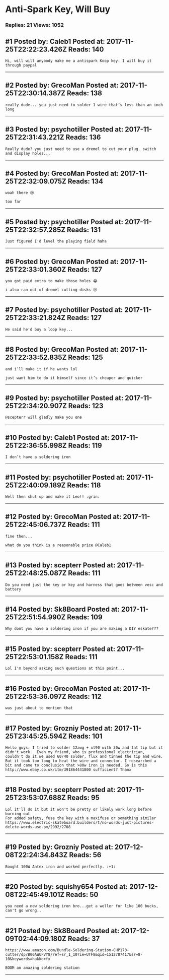 # Anti-Spark Key, Will Buy

### Replies: 21 Views: 1052

## \#1 Posted by: Caleb1 Posted at: 2017-11-25T22:22:23.426Z Reads: 140

```
Hi, will will anybody make me a antispark Koop key. I will buy it through paypal
```

---
## \#2 Posted by: GrecoMan Posted at: 2017-11-25T22:30:14.387Z Reads: 138

```
really dude... you just need to solder 1 wire that’s less than an inch long
```

---
## \#3 Posted by: psychotiller Posted at: 2017-11-25T22:31:43.221Z Reads: 136

```
Really dude? you just need to use a dremel to cut your plug. switch and display holes...
```

---
## \#4 Posted by: GrecoMan Posted at: 2017-11-25T22:32:09.075Z Reads: 134

```
woah there 😢

too far
```

---
## \#5 Posted by: psychotiller Posted at: 2017-11-25T22:32:57.285Z Reads: 131

```
Just figured I'd level the playing field haha
```

---
## \#6 Posted by: GrecoMan Posted at: 2017-11-25T22:33:01.360Z Reads: 127

```
you got paid extra to make those holes 😂

i also ran out of dremel cutting disks 😢
```

---
## \#7 Posted by: psychotiller Posted at: 2017-11-25T22:33:21.824Z Reads: 127

```
He said he'd buy a loop key...
```

---
## \#8 Posted by: GrecoMan Posted at: 2017-11-25T22:33:52.835Z Reads: 125

```
and i’ll make it if he wants lol

just want him to do it himself since it’s cheaper and quicker
```

---
## \#9 Posted by: psychotiller Posted at: 2017-11-25T22:34:20.907Z Reads: 123

```
@scepterr will gladly make you one
```

---
## \#10 Posted by: Caleb1 Posted at: 2017-11-25T22:36:55.998Z Reads: 119

```
I don’t have a soldering iron
```

---
## \#11 Posted by: psychotiller Posted at: 2017-11-25T22:40:09.189Z Reads: 118

```
Well then shut up and make it Leo!! :grin:
```

---
## \#12 Posted by: GrecoMan Posted at: 2017-11-25T22:45:06.737Z Reads: 111

```
fine then...

what do you think is a reasonable price @Caleb1
```

---
## \#13 Posted by: scepterr Posted at: 2017-11-25T22:48:25.087Z Reads: 111

```
Do you need just the key or key and harness that goes between vesc and battery
```

---
## \#14 Posted by: Sk8Board Posted at: 2017-11-25T22:51:54.990Z Reads: 109

```
Why dont you have a soldering iron if you are making a DIY eskate???
```

---
## \#15 Posted by: scepterr Posted at: 2017-11-25T22:53:01.158Z Reads: 111

```
Lol I'm beyond asking such questions at this point...
```

---
## \#16 Posted by: GrecoMan Posted at: 2017-11-25T22:53:36.097Z Reads: 112

```
was just about to mention that
```

---
## \#17 Posted by: Grozniy Posted at: 2017-11-25T23:45:25.594Z Reads: 101

```
Hello guys. I tried to solder 12awg + xt90 with 30w and fat tip but it didn't work.  Even my friend, who is professional electrician, couldn't do it.we used 60/40 solder, flux and tinned the tip and wire. But it took too long to heat the wire and connector. I researched a bit and came to conclusion that >80w iron is needed. So is this http://www.ebay.co.uk/itm/391864441800 sufficient? Thanx
```

---
## \#18 Posted by: scepterr Posted at: 2017-11-25T23:53:07.688Z Reads: 95

```
Lol it'll do it but it won't be pretty or likely work long before burning out
For added safety, fuse the key with a maxifuse or something similar
https://www.electric-skateboard.builders/t/no-words-just-pictures-delete-words-use-pm/2992/2708
```

---
## \#19 Posted by: Grozniy Posted at: 2017-12-08T22:24:34.843Z Reads: 56

```
Bought 100W Antex iron and worked perfectly. :+1:
```

---
## \#20 Posted by: squishy654 Posted at: 2017-12-08T22:45:49.101Z Reads: 50

```
you need a new soldering iron bro...get a weller for like 100 bucks, can't go wrong..
```

---
## \#21 Posted by: Sk8Board Posted at: 2017-12-09T02:44:09.180Z Reads: 37

```
https://www.amazon.com/Bundle-Soldering-Station-CHP170-cutter/dp/B00AWUFVY8/ref=sr_1_10?ie=UTF8&qid=1512787417&sr=8-10&keywords=hakko+fx

BOOM an amazing soldering station
```

---
